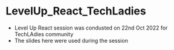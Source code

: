 # LevelUp_React_TechLadies 
- Level Up React session was condusted on 22nd Oct 2022 for TechLAdies community
- The slides here were used during the session
